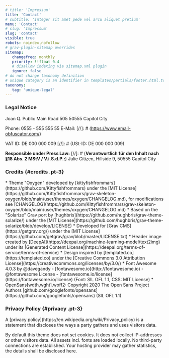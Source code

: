 ```yaml
---
# title: 'Impressum'
title: 'Contact'
# subtitle: 'Integer sit amet pede vel arcu aliquet pretium'
menu: 'Contact'
# slug: 'Impressum'
slug: 'contact'
visible: true
robots: noindex,nofollow
# grav-plugin-sitemap overrides
sitemap:
   changefreq: monthly
   priority: !!float 0.4
   # disallow indexing via sitemap.xml plugin
   ignore: false
# do not change taxonomy definition
# unique category is an identifier in templates/partials/footer.html.twig
taxonomy:
   tag: 'unique-legal'
---
```


### Legal Notice
<div class="color-link-text" markdown="1">
Joan Q. Public
Main Road 505
50555 Capitol City

Phone: 0555 - 555 555 55
E-Mail: <a href="javascript:location='mailto:\u0069\u006e\u0066\u006f\u0040\u006d\u0061\u0069\u006c\u002e\u0063\u006f\u006d';void 0"><script type="text/javascript">document.write('\u0069\u006e\u0066\u006f\u0040\u006d\u0061\u0069\u006c\u002e\u0063\u006f\u006d')</script></a>
[//]: # (https://www.email-obfuscator.com/)

VAT ID: DE 000 000 009
[//]: # (USt-ID: DE 000 000 009)

**Responsible under Press Law:**
[//]: # (**Verantwortlich für den Inhalt nach §18 Abs. 2 MStV / V.i.S.d.P.:**)
Julie Citizen, Hillside 9, 50555 Capitol City
</div>

### Credits {#credits .pt-3}
<div class="color-link-text" markdown="1">
* Theme "Oxygen" developed by [kittyfishfrommars](https://github.com/Kittyfishfrommars) under the [MIT License](https://github.com/Kittyfishfrommars/grav-skeleton-oxygen/blob/main/user/themes/oxygen/CHANGELOG.md), for modifications see [CHANGELOG](https://github.com/Kittyfishfrommars/grav-skeleton-oxygen/blob/main/user/themes/oxygen/CHANGELOG.md)
* Based on the "Solarize" Grav port by [hughbris](https://github.com/hughbris/grav-theme-solarize/) under the [MIT License](https://github.com/hughbris/grav-theme-solarize/blob/develop/LICENSE)
* Developed for [Grav CMS](https://getgrav.org/) under the [MIT License](https://github.com/getgrav/grav/blob/master/LICENSE.txt)
* Header image created by [DeepAI](https://deepai.org/machine-learning-model/text2img) under its [Generated Content License](https://deepai.org/terms-of-service/terms-of-service)
* Design inspired by [templated.co](https://templated.co) under the [Creative Commons 3.0 Attribution License](https://creativecommons.org/licenses/by/3.0/)
* Font Awesome 4.0.3 by @davegandy - [fontawesome.io](http://fontawesome.io) - @fontawesome
License - [fontawesome.io/license](https://fontawesome.io/license) (Font: SIL OFL 1.1, CSS: MIT License)
* OpenSans[wdth,wght].woff2: Copyright 2020 The Open Sans Project Authors [github.com/googlefonts/opensans](https://github.com/googlefonts/opensans) (SIL OFL 1.1)
</div>

### Privacy Policy {#privacy .pt-3}
<div class="color-link-text" markdown="1">
A [privacy policy](https://en.wikipedia.org/wiki/Privacy_policy) is a statement that discloses the ways a party gathers and uses visitors data.

By default this theme does not set cookies. It does not collect IP-addresses or other visitors data. All assets incl. fonts are loaded locally. No third-party connections are established. Your hosting provider may gather statistics, the details shall be disclosed here.
</div>
